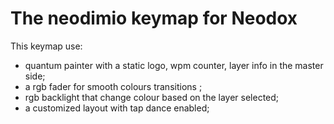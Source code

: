 # The neodimio keymap for Neodox

This keymap use:

* quantum painter with a static logo, wpm counter, layer info in the master side;
* a rgb fader for smooth colours transitions ;
* rgb backlight that change colour based on the layer selected;
* a customized layout with tap dance enabled;
